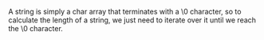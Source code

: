 A string is simply a char array that terminates with a \0 character, so to calculate the length of a string, we just need to iterate over it until we reach the \0 character.